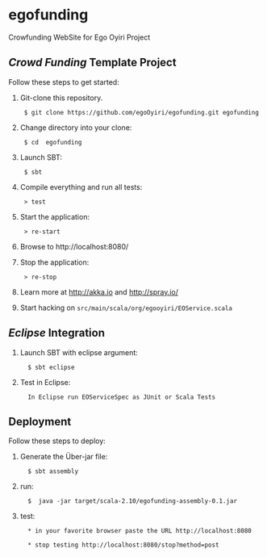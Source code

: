 egofunding
==========

Crowfunding WebSite for Ego Oyiri Project

## _Crowd Funding_ Template Project

Follow these steps to get started:

1. Git-clone this repository.

        $ git clone https://github.com/egoOyiri/egofunding.git egofunding 

2. Change directory into your clone:

        $ cd  egofunding

3. Launch SBT:

        $ sbt

4. Compile everything and run all tests:

        > test

5. Start the application:

        > re-start

6. Browse to http://localhost:8080/

7. Stop the application:

        > re-stop

8. Learn more at http://akka.io and http://spray.io/

9. Start hacking on `src/main/scala/org/egooyiri/EOService.scala`

## _Eclipse_ Integration

1. Launch SBT with eclipse argument:

         $ sbt eclipse

2. Test in Eclipse:

         In Eclipse run EOServiceSpec as JUnit or Scala Tests

## Deployment

Follow these steps to deploy:

1. Generate the Über-jar file:

         $ sbt assembly

2. run:
 
         $  java -jar target/scala-2.10/egofunding-assembly-0.1.jar

3. test:
        
         * in your favorite browser paste the URL http://localhost:8080
         
         * stop testing http://localhost:8080/stop?method=post
